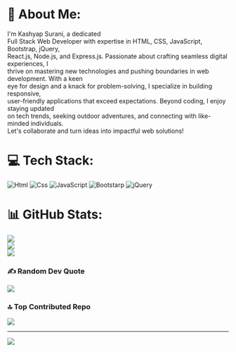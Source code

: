 # 💫 About Me:
I'm Kashyap Surani, a dedicated<br>Full Stack Web Developer with expertise in HTML, CSS, JavaScript, Bootstrap, jQuery,<br>React.js, Node.js, and Express.js. Passionate about crafting seamless digital experiences, I<br>thrive on mastering new technologies and pushing boundaries in web development. With a keen<br>eye for design and a knack for problem-solving, I specialize in building responsive,<br>user-friendly applications that exceed expectations. Beyond coding, I enjoy staying updated<br>on tech trends, seeking outdoor adventures, and connecting with like-minded individuals.<br>Let's collaborate and turn ideas into impactful web solutions!




# 💻 Tech Stack:
![Html](https://img.shields.io/badge/html-%23323330.svg?style=for-the-badge&logo=html5&logoColor=white) ![Css](https://img.shields.io/badge/css-%23323330.svg?style=for-the-badge&logo=css3&logoColor=white) ![JavaScript](https://img.shields.io/badge/javascript-%23323330.svg?style=for-the-badge&logo=javascript&logoColor=%23F7DF1E) ![Bootstarp](https://img.shields.io/badge/html5-%23323330.svg?style=for-the-badge&logo=Bootstarp5&logoColor=white) ![jQuery](https://img.shields.io/badge/jquery-%23323330.svg?style=for-the-badge&logo=jquery&logoColor=white)
# 📊 GitHub Stats:
![](https://github-readme-stats.vercel.app/api?username=Kashyapsurani&theme=dark&hide_border=true&include_all_commits=false&count_private=false)<br/>
![](https://github-readme-streak-stats.herokuapp.com/?user=Kashyapsurani&theme=dark&hide_border=true)<br/>
![](https://github-readme-stats.vercel.app/api/top-langs/?username=Kashyapsurani&theme=dark&hide_border=true&include_all_commits=false&count_private=false&layout=compact)

### ✍️ Random Dev Quote
![](https://quotes-github-readme.vercel.app/api?type=horizontal&theme=radical)

### 🔝 Top Contributed Repo
![](https://github-contributor-stats.vercel.app/api?username=Kashyapsurani&limit=5&theme=dark&combine_all_yearly_contributions=true)

---
[![](https://visitcount.itsvg.in/api?id=Kashyapsurani&icon=0&color=0)](https://visitcount.itsvg.in)

<!-- Proudly created with GPRM ( https://gprm.itsvg.in ) -->

